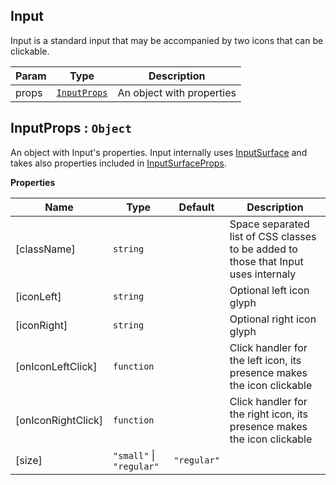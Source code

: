 <a name="Input"></a>

## Input
Input is a standard input that may be accompanied by two icons that can be clickable.


| Param | Type | Description |
| --- | --- | --- |
| props | [<code>InputProps</code>](#InputProps) | An object with properties |

<a name="InputProps"></a>

## InputProps : <code>Object</code>
An object with Input's properties. Input internally uses [InputSurface](../InputSurface/README.md#InputSurface) and takes also properties included in [InputSurfaceProps](../InputSurface/README.md#InputSurfaceProps).

**Properties**

| Name | Type | Default | Description |
| --- | --- | --- | --- |
| [className] | <code>string</code> |  | Space separated list of CSS classes to be added to those that Input uses internaly |
| [iconLeft] | <code>string</code> |  | Optional left icon glyph |
| [iconRight] | <code>string</code> |  | Optional right icon glyph |
| [onIconLeftClick] | <code>function</code> |  | Click handler for the left icon, its presence makes the icon clickable |
| [onIconRightClick] | <code>function</code> |  | Click handler for the right icon, its presence makes the icon clickable |
| [size] | <code>&quot;small&quot;</code> \| <code>&quot;regular&quot;</code> | <code>&quot;regular&quot;</code> |  |

